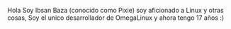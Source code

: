 Hola
Soy Ibsan Baza (conocido como Pixie) soy aficionado a Linux y otras cosas, Soy el unico desarrollador de OmegaLinux y ahora tengo 17 años :)
